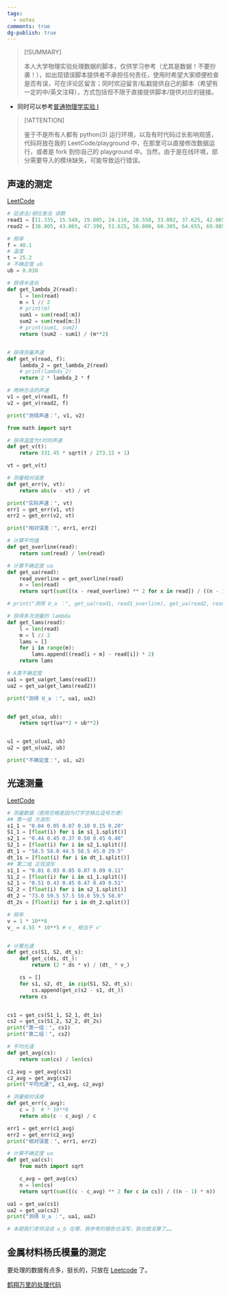 ```yaml
---
tags:
  - notes
comments: true
dg-publish: true
---
```


> [!SUMMARY]
>
> 本人大学物理实验处理数据的脚本，仅供学习参考（尤其是数据！不要抄袭！），如出现错误脚本提供者不承担任何责任，使用时希望大家顺便检查是否有误，可在评论区留言；同时欢迎留言/私戳提供自己的脚本（希望有一定的中/英文注释），方式包括但不限于直接提供脚本/提供对应的链接。

- 同时可以参考[普通物理学实验 I](https://github.com/TonyCrane/ZJU-General-Physics-Experiment-I)

> [!ATTENTION]
>
> 鉴于不是所有人都有 python(3) 运行环境，以及有时代码过长影响观感，代码将放在我的 LeetCode/playground 中，在那里可以直接修改数据运行，或者是 fork 到你自己的 playground 中。当然，由于是在线环境，部分需要导入的模块缺失，可能导致运行错误。
## 声速的测定

[LeetCode](https://leetcode.com/playground/9BUfhzQv)

```python title="measurementOfTheSpeedOfSound.py"
# 驻波法/相位差法 读数
read1 = [11.335, 15.540, 19.805, 24.110, 28.550, 33.002, 37.625, 42.065]
read2 = [38.805, 43.065, 47.390, 51.625, 56.000, 60.305, 64.655, 69.085]

# 频率
f = 40.1
# 温度
t = 25.2
# 不确定度 ub
ub = 0.030

# 获得半波长
def get_lambda_2(read):
    l = len(read)
    m = l // 2
    # print(m)
    sum1 = sum(read[:m])
    sum2 = sum(read[m:])
    # print(sum1, sum2)
    return (sum2 - sum1) / (m**2)


# 获得测量声速
def get_v(read, f):
    lambda_2 = get_lambda_2(read)
    # print(lambda_2)
    return 2 * lambda_2 * f

# 两种方法的声速
v1 = get_v(read1, f)
v2 = get_v(read2, f)

print("测得声速：", v1, v2)

from math import sqrt

# 获得温度为t时的声速
def get_v(t):
    return 331.45 * sqrt(t / 273.15 + 1)

vt = get_v(t)

# 测量相对误差
def get_err(v, vt):
    return abs(v - vt) / vt

print("实际声速：", vt)
err1 = get_err(v1, vt)
err2 = get_err(v2, vt)

print("相对误差：", err1, err2)

# 计算平均值
def get_overline(read):
    return sum(read) / len(read)

# 计算不确定度 ua
def get_ua(read):
    read_overline = get_overline(read)
    n = len(read)
    return sqrt(sum([(x - read_overline) ** 2 for x in read]) / ((n - 1) * n))

# print("测得 U_a ：", get_ua(read1, read1_overline), get_ua(read2, read2_overline))

# 获得多次测量的 lambda
def get_lams(read):
    l = len(read)
    m = l // 2
    lams = []
    for i in range(m):
        lams.append((read[i + m] - read[i]) * 2)
    return lams

# A类不确定度
ua1 = get_ua(get_lams(read1))
ua2 = get_ua(get_lams(read2))

print("测得 U_a ：", ua1, ua2)


def get_u(ua, ub):
    return sqrt(ua**2 + ub**2)


u1 = get_u(ua1, ub)
u2 = get_u(ua2, ub)

print("不确定度：", u1, u2) 
```

## 光速测量

[LeetCode](https://leetcode.com/playground/PodKJjWW)

```python title="measurementOfTheSpeedOfLight.py"
# 测量数据（使用空格是因为打字空格比逗号方便）
## 第一组 方波形 
s1_1 = "0.04 0.05 0.07 0.10 0.15 0.20"
S1_1 = [float(i) for i in s1_1.split()]
s2_1 = "0.44 0.45 0.37 0.50 0.45 0.40"
S2_1 = [float(i) for i in s2_1.split()]
dt_1 = "58.5 58.0 44.5 58.5 45.0 29.5"
dt_1s = [float(i) for i in dt_1.split()]
## 第二组 正弦波形
s1_1 = "0.01 0.03 0.05 0.07 0.09 0.11"
S1_2 = [float(i) for i in s1_1.split()]
s2_1 = "0.51 0.43 0.45 0.47 0.49 0.51"
S2_2 = [float(i) for i in s2_1.split()]
dt_2 = "73.0 59.5 57.5 59.0 59.5 58.0"
dt_2s = [float(i) for i in dt_2.split()]

# 频率
v = 1 * 10**8
v_ = 4.55 * 10**5 # v_ 相当于 v'


# 计算光速
def get_cs(S1, S2, dt_s):
    def get_c(ds, dt_):
        return (2 * ds * v) / (dt_ * v_)

    cs = []
    for s1, s2, dt_ in zip(S1, S2, dt_s):
        cs.append(get_c(s2 - s1, dt_))
    return cs


cs1 = get_cs(S1_1, S2_1, dt_1s)
cs2 = get_cs(S1_2, S2_2, dt_2s)
print("第一组：", cs1)
print("第二组：", cs2)

# 平均光速
def get_avg(cs):
    return sum(cs) / len(cs)

c1_avg = get_avg(cs1)
c2_avg = get_avg(cs2)
print("平均光速", c1_avg, c2_avg)

# 测量相对误差
def get_err(c_avg):
    c = 3  # * 10**8
    return abs(c - c_avg) / c

err1 = get_err(c1_avg)
err2 = get_err(c2_avg)
print("相对误差：", err1, err2)

# 计算不确定度 ua
def get_ua(cs):
    from math import sqrt

    c_avg = get_avg(cs)
    n = len(cs)
    return sqrt(sum([(c - c_avg) ** 2 for c in cs]) / ((n - 1) * n))

ua1 = get_ua(cs1)
ua2 = get_ua(cs2)
print("测得 U_a ：", ua1, ua2)

# 本题我们老师没说 u_b 在哪，我参考的报告也没写，我也就没算了……
```

## 金属材料杨氏模量的测定

要处理的数据有点多，挺长的，只放在 [Leetcode](https://leetcode.com/playground/bYSeHC4c) 了。

[鹤翔万里的处理代码](https://github.com/TonyCrane/ZJU-General-Physics-Experiment-I/blob/master/%E5%8A%A8%E6%80%81%E6%B3%95%E6%B5%8B%E9%87%8F%E6%9D%90%E6%96%99%E6%9D%A8%E6%B0%8F%E6%A8%A1%E9%87%8F/code.py)